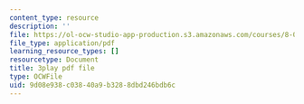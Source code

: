```yaml
---
content_type: resource
description: ''
file: https://ol-ocw-studio-app-production.s3.amazonaws.com/courses/8-01sc-classical-mechanics-fall-2016/9d08e938c03840a9b3288dbd246bdb6c_V-fy33vi-64.pdf
file_type: application/pdf
learning_resource_types: []
resourcetype: Document
title: 3play pdf file
type: OCWFile
uid: 9d08e938-c038-40a9-b328-8dbd246bdb6c
---
```

